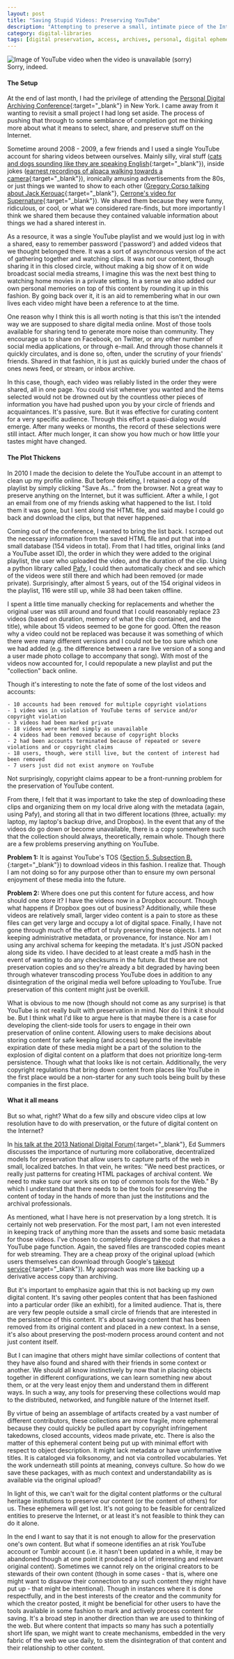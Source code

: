 ```yaml
---
layout: post
title: "Saving Stupid Videos: Preserving YouTube"
description: "Attempting to preserve a small, intimate piece of the Internet shows the threadbare future of keeping digital content beyond a few years from now."
category: digital-libraries
tags: [digital preservation, access, archives, personal, digital ephemera, video]
---
```


<div class="figure">
<img class="blog-post" src="/assets/images/posts/2015/05/yt-unavailable-sorry.png" alt="Image of YouTube video when the video is unavailable (sorry)"/><div class="figcaption">Sorry, indeed.</div></div>

#### The Setup

At the end of last month, I had the privilege of attending the [Personal Digital Archiving Conference](http://personaldigitalarchiving.com/){:target="_blank"} in New York. I came away from it wanting to revisit a small project I had long set aside. The process of pushing that through to some semblance of completion got me thinking more about what it means to select, share, and preserve stuff on the Internet. 

Sometime around 2008 - 2009, a few friends and I used a single YouTube account for sharing videos between ourselves. Mainly silly, viral stuff ([cats and dogs sounding like they are speaking English](https://www.youtube.com/watch?v=eV71mpbvl-g){:target="_blank"}), inside jokes ([earnest recordings of alpaca walking towards a camera](https://www.youtube.com/watch?v=GP5D2apU2SE){:target="_blank"}), ironically amusing advertisements from the 80s, or just things we wanted to show to each other ([Gregory Corso talking about Jack Kerouac](https://www.youtube.com/watch?v=1z1LkYLDCrg){:target="_blank"}, [Cerrone's video for Supernature](https://www.youtube.com/watch?v=QgGK4qBTwpw){:target="_blank"}). We shared them because they were funny, ridiculous, or cool, or what we considered rare-finds, but more importantly I think we shared them because they contained valuable information about things we had a shared interest in.

As a resource, it was a single YouTube playlist and we would just log in with a shared, easy to remember password ('password') and added videos that we thought belonged there. It was a sort of asynchronous version of the act of gathering together and watching clips. It was not our content, though sharing it in this closed circle, without making a big show of it on wide broadcast social media streams, I imagine this was the next best thing to watching home movies in a private setting. In a sense we also added our own personal memories on top of this content by rounding it up in this fashion. By going back over it, it is an aid to remembering what in our own lives each video might have been a reference to at the time.

One reason why I think this is all worth noting is that this isn't the intended way we are supposed to share digital media online. Most of those tools available for sharing tend to generate more noise than community. They encourage us to share on Facebook, on Twitter, or any other number of social media applications, or through e-mail. And through those channels it quickly circulates, and is done so, often, under the scrutiny of your friends' friends. Shared in that fashion, it is just as quickly buried under the chaos of ones news feed, or stream, or inbox archive. 

In this case, though, each video was reliably listed in the order they were shared, all in one page. You could visit whenever you wanted and the items selected would not be drowned out by the countless other pieces of information you have had pushed upon you by your circle of friends and acquaintances. It's passive, sure. But it was effective for curating content for a very specific audience. Through this effort a quasi-dialog would emerge. After many weeks or months, the record of these selections were still intact. After much longer, it can show you how much or how little your tastes might have changed. 

#### The Plot Thickens

In 2010 I made the decision to delete the YouTube account in an attempt to clean up my profile online. But before deleting, I retained a copy of the playlist by simply clicking "Save As..." from the browser. Not a great way to preserve anything on the Internet, but it was sufficient. After a while, I got an email from one of my friends asking what happened to the list. I told them it was gone, but I sent along the HTML file, and said maybe I could go back and download the clips, but that never happened. 

Coming out of the conference, I wanted to bring the list back. I scraped out the necessary information from the saved HTML file and put that into a small database (154 videos in total). From that I had titles, original links (and a YouTube asset ID), the order in which they were added to the original playlist, the user who uploaded the video, and the duration of the clip. Using a python library called [Pafy](https://github.com/np1/pafy), I could then automatically check and see which of the videos were still there and which had been removed (or made private). Surprisingly, after almost 5 years, out of the 154 original videos in the playlist, 116 were still up, while 38 had been taken offline. 

I spent a little time manually checking for replacements and whether the original user was still around and found that I could reasonably replace 23 videos (based on duration, memory of what the clip contained, and the title), while about 15 videos seemed to be gone for good. Often the reason why a video could not be replaced was because it was something of which there were many different versions and I could not be too sure which one we had added (e.g. the difference between a rare live version of a song and a user made photo collage to accompany that song). With most of the videos now accounted for, I could repopulate a new playlist and put the "collection" back online.

Though it's interesting to note the fate of some of the lost videos and accounts:

	- 10 accounts had been removed for multiple copyright violations
	- 1 video was in violation of YouTube terms of service and/or copyright violation
	- 3 videos had been marked private
	- 18 videos were marked simply as unavailable 
	- 4 videos had been removed because of copyright blocks
	- 2 had been accounts terminated because of repeated or severe violations and or copyright claims
	- 18 users, though, were still live, but the content of interest had been removed
	- 7 users just did not exist anymore on YouTube

Not surprisingly, copyright claims appear to be a front-running problem for the preservation of YouTube content.

From there, I felt that it was important to take the step of downloading these clips and organizing them on my local drive along with the metadata (again, using Pafy), and storing all that in two different locations (three, actually: my laptop, my laptop's backup drive, and Dropbox). In the event that any of the videos do go down or become unavailable, there is a copy somewhere such that the collection should always, theoretically, remain whole. Though there are a few problems preserving anything on YouTube.

<b>Problem 1:</b> It is against YouTube's TOS ([Section 5, Subsection B.](https://www.youtube.com/static?template=terms){:target="_blank"}) to download videos in this fashion. I realize that. Though I am not doing so for any purpose other than to ensure my own personal enjoyment of these media into the future.

<b>Problem 2:</b> Where does one put this content for future access, and how should one store it? I have the videos now in a Dropbox account. Though what happens if Dropbox goes out of business? Additionally, while these videos are relatively small, larger video content is a pain to store as these files can get very large and occupy a lot of digital space. Finally, I have not gone through much of the effort of truly preserving these objects. I am not keeping administrative metadata, or provenance, for instance. Nor am I using any archival schema for keeping the metadata. It's just JSON packed along side its video. I have decided to at least create a md5 hash in the event of wanting to do any checksums in the future. But these are not preservation copies and so they're already a bit degraded by having been through whatever transcoding process YouTube does in addition to any disintegration of the original media well before uploading to YouTube. True preservation of this content might just be overkill.

What is obvious to me now (though should not come as any surprise) is that YouTube is not really built with preservation in mind. Nor do I think it should be. But I think what I'd like to argue here is that maybe there is a case for developing the client-side tools for users to engage in their own preservation of online content. Allowing users to make decisions about storing content for safe keeping (and access) beyond the inevitable expiration date of these media might be a part of the solution to the explosion of digital content on a platform that does not prioritize long-term persistence. Though what that looks like is not certain. Additionally, the very copyright regulations that bring down content from places like YouTube in the first place would be a non-starter for any such tools being built by these companies in the first place.

#### What it all means

But so what, right? What do a few silly and obscure video clips at low resolution have to do with preservation, or the future of digital content on the Internet?

In [his talk at the 2013 National Digital Forum](http://inkdroid.org/journal/2013/11/26/the-web-as-a-preservation-medium/){:target="_blank"}, Ed Summers discusses the importance of nurturing more collaborative, decentralized models for preservation that allow users to capture parts of the web in small, localized batches. In that vein, he writes: "We need best practices, or really just patterns for creating HTML packages of archival content. We need to make sure our work sits on top of common tools for the Web." By which I understand that there needs to be the tools for preserving the content of today in the hands of more than just the institutions and the archival professionals. 

As mentioned, what I have here is not preservation by a long stretch. It is certainly not web preservation. For the most part, I am not even interested in keeping track of anything more than the assets and some basic metadata for those videos. I've chosen to completely disregard the code that makes a YouTube page function. Again, the saved files are transcoded copies meant for web streaming. They are a cheap proxy of the original upload (which users themselves can download through Google's [takeout service](https://www.google.com/settings/takeout){:target="_blank"}). My approach was more like backing up a derivative access copy than archiving. 

But it's important to emphasize again that this is not backing up my own digital content. It's saving other peoples content that has been fashioned into a particular order (like an exhibit), for a limited audience. That is, there are very few people outside a small circle of friends that are interested in the persistence of this content. It's about saving content that has been removed from its original content and placed in a new context. In a sense, it's also about preserving the post-modern process around content and not just content itself. 

But I can imagine that others might have similar collections of content that they have also found and shared with their friends in some context or another. We should all know instinctively by now that in placing objects together in different configurations, we can learn something new about them, or at the very least enjoy them and understand them in different ways. In such a way, any tools for preserving these collections would map to the distributed, networked, and fungible nature of the Internet itself. 

By virtue of being an assemblage of artifacts created by a vast number of different contributors, these collections are more fragile, more ephemeral because they could quickly be pulled apart by copyright infringement takedowns, closed accounts, videos made private, etc. There is also the matter of this ephemeral content being put up with minimal effort with respect to object description. It might lack metadata or have uninformative titles. It is cataloged via folksonomy, and not via controlled vocabularies. Yet the work underneath still points at meaning, conveys culture. So how do we save these packages, with as much context and understandability as is available via the original upload?

In light of this, we can't wait for the digital content platforms or the cultural heritage institutions to preserve our content (or the content of others) for us. These ephemera will get lost. It's not going to be feasible for centralized entities to preserve the Internet, or at least it's not feasible to think they can do it alone. 

In the end I want to say that it is not enough to allow for the preservation one's own content. But what if someone identifies an at risk YouTube account or Tumblr account (i.e. it hasn't been updated in a while, it may be abandoned though at one point it produced a lot of interesting and relevant original content). Sometimes we cannot rely on the original creators to be stewards of their own content (though in some cases - that is, where one might want to disavow their connection to any such content they might have put up - that might be intentional). Though in instances where it is done respectfully, and in the best interests of the creator and the community for which the creator posted, it might be beneficial for other users to have the tools available in some fashion to mark and actively process content for saving. It's a broad step in another direction than we are used to thinking of the web. But where content that impacts so many has such a potentially short life span, we might want to create mechanisms, embedded in the very fabric of the web we use daily, to stem the disintegration of that content and their relationship to other content. 



